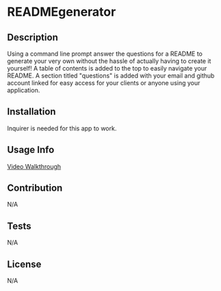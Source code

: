 # READMEgenerator

## Description
Using a command line prompt answer the questions for a README to generate your very own without the hassle of actually having to create it yourself! A table of contents is added to the top to easily navigate your README. A section titled "questions" is added with your email and github account linked for easy access for your clients or anyone using your application.

## Installation
Inquirer is needed for this app to work.

## Usage Info
[Video Walkthrough](https://www.youtube.com/watch?v=SrnXuMzJn9o&ab_channel=HaileyCarlson)

## Contribution
N/A

## Tests
N/A

## License
N/A